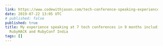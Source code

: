```yaml
---
link: https://www.codewithjason.com/tech-conference-speaking-experience/
date: 2019-07-22 13:05 UTC
# published: false
published: true
title: My experience speaking at 7 tech conferences in 9 months including RailsConf,
  RubyHACK and RubyConf India
tags: []
---
```



